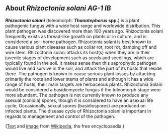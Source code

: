 About *Rhizoctonia solani AG-1 IB* 
----------------------------------



***Rhizoctonia solani*** (teleomorph: ***Thanatephorus* spp.**) is a
plant pathogenic fungus with a wide host range and worldwide
distribution. This plant pathogen was discovered more than 100 years
ago. Rhizoctonia solani frequently exists as thread-like growth on
plants or in culture, and is considered a soil-borne pathogen.
Rhizoctonia solani is best known to cause various plant diseases such as
collar rot, root rot, damping off and wire stem. Rhizoctonia solani
attacks its host(s) when they are in their juvenile stages of
development such as seeds and seedlings, which are typically found in
the soil. It makes sense then this saprophytic pathogen would live and
survive in the soil, and attack the part of its hosts that reside there.
The pathogen is known to cause serious plant losses by attacking
primarily the roots and lower stems of plants and although it has a wide
range of hosts, their main targets are herbaceous plants. Rhizoctonia
Solani would be considered a basidiomycete fungus if the teleomorph
stage were more abundant. The pathogen is not currently known to produce
any asexual (conidia) spores, though it is considered to have an asexual
life cycle; Occasionally, sexual spores (basidiospores) are produced on
infected plants. The disease cycle of Rhizoctonia solani is important in
regards to management and control of the pathogen.

([Text](http://en.wikipedia.org/wiki/Rhizoctonia_solani) and
[image](http://commons.wikimedia.org/wiki/File:Rhizoctonia_hyphae_160X.png)
from [Wikipedia](http://en.wikipedia.org/), the free encyclopaedia.)
